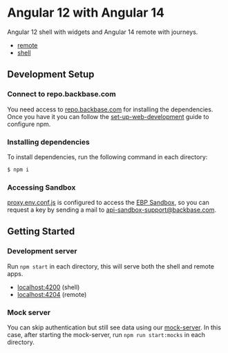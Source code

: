 # Angular 12 with Angular 14

Angular 12 shell with widgets and Angular 14 remote with journeys.

* [remote](angular14)
* [shell](shell)

## Development Setup

### Connect to repo.backbase.com

You need access to [repo.backbase.com](https://repo.backbase.com/) for installing the dependencies. Once you have it you
can follow the [set-up-web-development](https://backbase.io/developers/documentation/web-devkit/getting-started/set-up-web-development/)
guide to configure npm.

### Installing dependencies

To install dependencies, run the following command in each directory:

```bash
$ npm i
```

### Accessing Sandbox
[proxy.env.conf.js](shell/proxy.env.conf.js) is configured to access the [EBP Sandbox](https://backbase.io/ebp-sandbox),
so you can request a key by sending a mail to [api-sandbox-support@backbase.com](mailto:api-sandbox-support@backbase.com).

## Getting Started

### Development server

Run `npm start` in each directory, this will serve both the shell and remote apps.

* [localhost:4200](http://localhost:4200/) (shell)
* [localhost:4204](http://localhost:4204/) (remote)

### Mock server

You can skip authentication but still see data using our [mock-server](../mock-server). In this case, after starting the
mock-server, run `npm run start:mocks` in each directory.
